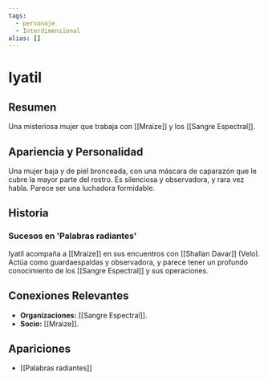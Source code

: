 ```yaml
---
tags:
  - personaje
  - Interdimensional
alias: []
---
```


# Iyatil

## Resumen
Una misteriosa mujer que trabaja con [[Mraize]] y los [[Sangre Espectral]].

## Apariencia y Personalidad
Una mujer baja y de piel bronceada, con una máscara de caparazón que le cubre la mayor parte del rostro. Es silenciosa y observadora, y rara vez habla. Parece ser una luchadora formidable.

## Historia
### Sucesos en 'Palabras radiantes'
Iyatil acompaña a [[Mraize]] en sus encuentros con [[Shallan Davar]] (Velo). Actúa como guardaespaldas y observadora, y parece tener un profundo conocimiento de los [[Sangre Espectral]] y sus operaciones.

## Conexiones Relevantes
* **Organizaciones:** [[Sangre Espectral]].
* **Socio:** [[Mraize]].

## Apariciones
* [[Palabras radiantes]]

